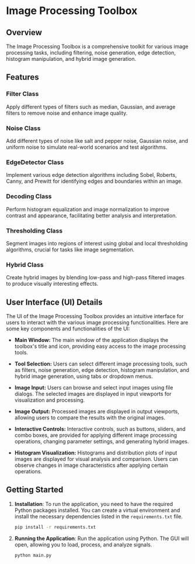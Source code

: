 # Image Processing Toolbox

## Overview

The Image Processing Toolbox is a comprehensive toolkit for various image processing tasks, including filtering, noise generation, edge detection, histogram manipulation, and hybrid image generation.

## Features

### Filter Class
Apply different types of filters such as median, Gaussian, and average filters to remove noise and enhance image quality.

### Noise Class
Add different types of noise like salt and pepper noise, Gaussian noise, and uniform noise to simulate real-world scenarios and test algorithms.

### EdgeDetector Class
Implement various edge detection algorithms including Sobel, Roberts, Canny, and Prewitt for identifying edges and boundaries within an image.

### Decoding Class
Perform histogram equalization and image normalization to improve contrast and appearance, facilitating better analysis and interpretation.

### Thresholding Class
Segment images into regions of interest using global and local thresholding algorithms, crucial for tasks like image segmentation.

### Hybrid Class
Create hybrid images by blending low-pass and high-pass filtered images to produce visually interesting effects.

## User Interface (UI) Details

The UI of the Image Processing Toolbox provides an intuitive interface for users to interact with the various image processing functionalities. Here are some key components and functionalities of the UI:

- **Main Window:** The main window of the application displays the toolbox's title and icon, providing easy access to the image processing tools.

- **Tool Selection:** Users can select different image processing tools, such as filters, noise generation, edge detection, histogram manipulation, and hybrid image generation, using tabs or dropdown menus.

- **Image Input:** Users can browse and select input images using file dialogs. The selected images are displayed in input viewports for visualization and processing.

- **Image Output:** Processed images are displayed in output viewports, allowing users to compare the results with the original images.

- **Interactive Controls:** Interactive controls, such as buttons, sliders, and combo boxes, are provided for applying different image processing operations, changing parameter settings, and generating hybrid images.

- **Histogram Visualization:** Histograms and distribution plots of input images are displayed for visual analysis and comparison. Users can observe changes in image characteristics after applying certain operations.


## Getting Started

1. **Installation**: To run the application, you need to have the required Python packages installed. You can create a virtual environment and install the necessary dependencies listed in the `requirements.txt` file.

   ```bash
   pip install -r requirements.txt
   ```

2. **Running the Application**: Run the application using Python. The GUI will open, allowing you to load, process, and analyze signals.

   ```bash
   python main.py
   ```